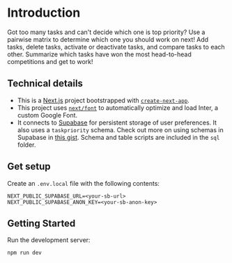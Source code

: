 # Introduction
Got too many tasks and can't decide which one is top priority? Use a pairwise matrix to determine which one you should work on next!  Add tasks, delete tasks, activate or deactivate tasks, and compare tasks to each other.  Summarize which tasks have won the most head-to-head competitions and get to work!

## Technical details
- This is a [Next.js](https://nextjs.org/) project bootstrapped with [`create-next-app`](https://github.com/vercel/next.js/tree/canary/packages/create-next-app). 
- This project uses [`next/font`](https://nextjs.org/docs/basic-features/font-optimization) to automatically optimize and load Inter, a custom Google Font.  
- It connects to [Supabase](https://supabase.com/) for persistent storage of user preferences.  It also uses a `taskpriority` schema.  Check out more on using schemas in Supabase in [this gist](https://gist.github.com/davehague/5f694889f466d18c5b48fda89ddfc14a).  Schema and table scripts are included in the `sql` folder.

## Get setup
Create an `.env.local` file with the following contents:

```
NEXT_PUBLIC_SUPABASE_URL=<your-sb-url>
NEXT_PUBLIC_SUPABASE_ANON_KEY=<your-sb-anon-key>
```

## Getting Started

Run the development server:
```bash
npm run dev
```
